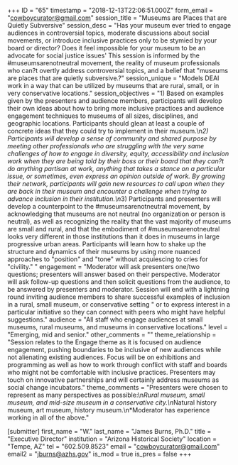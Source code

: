 +++
ID = "65"
timestamp = "2018-12-13T22:06:51.000Z"
form_email = "cowboycurator@gmail.com"
session_title = "Museums are Places that are Quietly Subversive"
session_desc = "Has your museum ever tried to engage audiences in controversial topics, moderate discussions about social movements, or introduce inclusive practices only to be stymied by your board or director?  Does it feel impossible for your museum to be an advocate for social justice issues' This session is informed by the #museumsarenotneutral movement, the reality of museum professionals who can?t overtly address controversial topics, and a belief that \"museums are places that are quietly subversive.?"
session_unique = "Models DEAI work in a way that can be utilized by museums that are rural, small, or in very conservative locations."
session_objectives = "1) Based on examples given by the presenters and audience members, participants will develop their own ideas about how to bring more inclusive practices and audience engagement techniques to museums of all sizes, disciplines, and geographic locations. Participants should glean at least a couple of concrete ideas that they could try to implement in their museum.\n*2) Participants will develop a sense of community and shared purpose by meeting other professionals who are struggling with the very same challenges of how to engage in diversity, equity, accessibility and inclusion work when they are being told by their boss or their board that they can?t do anything partisan at work, anything that takes a stance on a particular issue, or sometimes, even express an opinion outside of work. By growing their network, participants will gain new resources to call upon when they are back in their museum and encounter a challenge when trying to advance inclusion in their institution.\n*3) Participants and presenters will develop a counterpoint to the #museumsarenotneutral movement, by acknowledging that museums are not neutral (no organization or person is neutral), as well as recognizing the reality that the vast majority of museums are small and rural, and that the embodiment of #museumsarenotneutral looks very different in those institutions than it does in museums in large progressive urban areas. Participants will learn how to shake up the structure and dynamics of their museums by using more nuanced approaches to \"position\" and \"tone\" without acquiescing to cries for \"civility.\" "
engagement = "Moderator will ask presenters one/two questions; presenters will answer based on their perspective. Moderator will ask follow-up questions and then solicit questions from the audience, to be answered by presenters and moderator. Session will end with a lightning round inviting audience members to share successful examples of inclusion in a rural, small museum, or conservative setting \" or to express interest in a particular initiative so they can connect with peers who might have helpful suggestions."
audience = "All staff who engage audiences at small museums, rural museums, and museums in conservative locations."
level = "Emerging, mid and senior."
other_comments = ""
theme_relationship = "Session relates to the Engage theme as it is focused on audience engagement, pushing boundaries to be inclusive of new audiences while not alienating existing audiences. Focus will be on exhibitions and programming as well as how to work through conflict with staff and boards who might not be comfortable with inclusive practices. Presenters may touch on innovative partnerships and will certainly address museums as social change incubators."
theme_comments = "Presenters were chosen to represent as many perspectives as possible:\n*Rural museum, small museum, and mid-size museum in a conservative city.\n*Natural history museum, art museum, history museum.\n*Moderator has experience working in all of the above."

[submitter]
first_name = "W."
last_name = "James Burns, Ph.D."
title = "Executive Director"
institution = "Arizona Historical Society"
location = "Tempe, AZ"
tel = "602.509.8523"
email = "cowboycurator@gmail.com"
email2 = "jburns@azhs.gov"
is_mod = true
is_pres = false
+++
